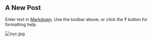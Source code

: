 ## A New Post

Enter text in [Markdown](http://daringfireball.net/projects/markdown/). Use the toolbar above, or click the **?** button for formatting help.

![nyc.jpg]({{site.baseurl}}/assets/images/nyc.jpg)
